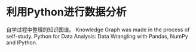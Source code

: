 # 利用Python进行数据分析
自学过程中整理的知识图谱。
Knowledge Graph was made in the process of self-study. Python for Data Analysis: Data Wrangling with Pandas, NumPy and IPython. 
